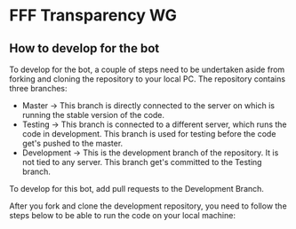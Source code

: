 # FFF Transparency WG
## How to develop for the bot
To develop for the bot, a couple of steps need to be undertaken aside from forking and cloning the repository to your local PC.
The repository contains three branches:
- Master -> This branch is directly connected to the server on which is running the stable version of the code.
- Testing -> This branch is connected to a different server, which runs the code in development. This branch is used for testing before the code get's pushed to the master.
- Development -> This is the development branch of the repository. It is not tied to any server. This branch get's committed to the Testing branch.

To develop for this bot, add pull requests to the Development Branch.

After you fork and clone the development repository, you need to follow the steps below to be able to run the code on your local machine:
